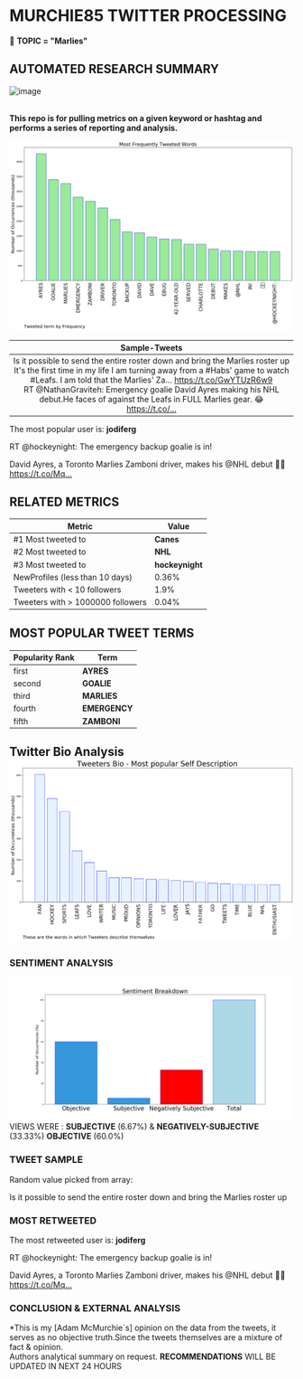 # MURCHIE85 TWITTER PROCESSING 
&#x1F34E; **TOPIC = "Marlies"**

## AUTOMATED RESEARCH SUMMARY

![image](https://marketingplatform.google.com/about/static/images/gmp/analytics-smb-benefit.jpg)
<br></br>
<div class="alert alert-block alert-danger"><b> This repo is for pulling metrics on a given keyword or hashtag and performs a series of reporting and analysis.</b></div>



![image](TWEETS.png)



|                **Sample-Tweets**        |
| :-------------: |
| <div class="alert alert-block alert-warning">Is it possible to send the entire roster down and bring the Marlies roster up</div> <div class="alert alert-block alert-success">It's the first time in my life I am turning away from a #Habs' game to watch #Leafs. I am told that the Marlies' Za… https://t.co/GwYTUzR6w9</div> <div class="alert alert-block alert-info">RT @NathanGraviteh: Emergency goalie David Ayres making his NHL debut.He faces of against the Leafs in FULL Marlies gear. 😂 https://t.co/…</div> |
The most popular user is: **jodiferg**
<div class="alert alert-block alert-danger"> RT @hockeynight: The emergency backup goalie is in!

David Ayres, a Toronto Marlies Zamboni driver, makes his @NHL debut 👏👏 https://t.co/Mq…</div>

## RELATED METRICS<br>
| Metric | Value |
| ------------- | ------------- |
| #1 Most tweeted to  | **Canes** |
| #2 Most tweeted to  | **NHL** |
| #3 Most tweeted to  | **hockeynight** |
| NewProfiles (less than 10 days) | 0.36%  |
| Tweeters with < 10 followers  | 1.9%|
| Tweeters with > 1000000 followers  | 0.04%  |



## MOST POPULAR TWEET TERMS 


| Popularity Rank  | Term |
| ------------- | ------------- |
| first  | **AYRES**  |
| second  | **GOALIE**  |
| third  | **MARLIES** |
| fourth  | **EMERGENCY**  |
| fifth  | **ZAMBONI**  |


## Twitter Bio Analysis![image](BIO.png)
### SENTIMENT ANALYSIS
![image](sentiment.png)
VIEWS WERE : **SUBJECTIVE**  (6.67%) & **NEGATIVELY-SUBJECTIVE** (33.33%) **OBJECTIVE** (60.0%)

### TWEET SAMPLE 
Random value picked from array: 

<div class="alert alert-block alert-info">Is it possible to send the entire roster down and bring the Marlies roster up</div>

### MOST RETWEETED 

The most retweeted user is: **jodiferg**

<div class="alert alert-block alert-danger"> RT @hockeynight: The emergency backup goalie is in!

David Ayres, a Toronto Marlies Zamboni driver, makes his @NHL debut 👏👏 https://t.co/Mq…</div>

### CONCLUSION & EXTERNAL ANALYSIS

*This is my [Adam McMurchie`s] opinion on the data from the tweets, it serves as no objective truth.Since the tweets themselves are a mixture of fact & opinion.<br>
Authors analytical summary on request.
**RECOMMENDATIONS** WILL BE UPDATED IN NEXT  24 HOURS <br>
